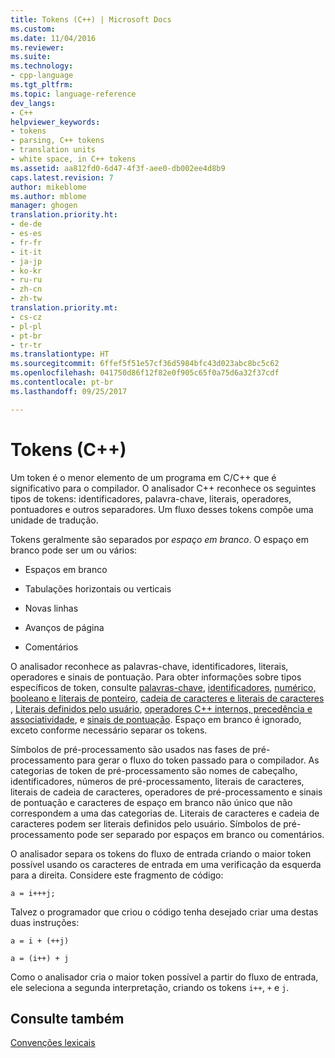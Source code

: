 ```yaml
---
title: Tokens (C++) | Microsoft Docs
ms.custom: 
ms.date: 11/04/2016
ms.reviewer: 
ms.suite: 
ms.technology:
- cpp-language
ms.tgt_pltfrm: 
ms.topic: language-reference
dev_langs:
- C++
helpviewer_keywords:
- tokens
- parsing, C++ tokens
- translation units
- white space, in C++ tokens
ms.assetid: aa812fd0-6d47-4f3f-aee0-db002ee4d8b9
caps.latest.revision: 7
author: mikeblome
ms.author: mblome
manager: ghogen
translation.priority.ht:
- de-de
- es-es
- fr-fr
- it-it
- ja-jp
- ko-kr
- ru-ru
- zh-cn
- zh-tw
translation.priority.mt:
- cs-cz
- pl-pl
- pt-br
- tr-tr
ms.translationtype: HT
ms.sourcegitcommit: 6ffef5f51e57cf36d5984bfc43d023abc8bc5c62
ms.openlocfilehash: 041750d86f12f82e0f905c65f0a75d6a32f37cdf
ms.contentlocale: pt-br
ms.lasthandoff: 09/25/2017

---
```

# <a name="tokens-c"></a>Tokens (C++)
Um token é o menor elemento de um programa em C/C++ que é significativo para o compilador. O analisador C++ reconhece os seguintes tipos de tokens: identificadores, palavra-chave, literais, operadores, pontuadores e outros separadores. Um fluxo desses tokens compõe uma unidade de tradução.  
  
 Tokens geralmente são separados por *espaço em branco*. O espaço em branco pode ser um ou vários:  
  
-   Espaços em branco  
  
-   Tabulações horizontais ou verticais  
  
-   Novas linhas  
  
-   Avanços de página  
  
-   Comentários  
  
 O analisador reconhece as palavras-chave, identificadores, literais, operadores e sinais de pontuação. Para obter informações sobre tipos específicos de token, consulte [palavras-chave](../cpp/keywords-cpp.md), [identificadores](../cpp/identifiers-cpp.md), [numérico, booleano e literais de ponteiro](../cpp/numeric-boolean-and-pointer-literals-cpp.md), [cadeia de caracteres e literais de caracteres ](../cpp/string-and-character-literals-cpp.md), [Literais definidos pelo usuário](../cpp/user-defined-literals-cpp.md), [operadores C++ internos, precedência e associatividade](../cpp/cpp-built-in-operators-precedence-and-associativity.md), e [sinais de pontuação](../cpp/punctuators-cpp.md). Espaço em branco é ignorado, exceto conforme necessário separar os tokens.  
  
 Símbolos de pré-processamento são usados nas fases de pré-processamento para gerar o fluxo do token passado para o compilador. As categorias de token de pré-processamento são nomes de cabeçalho, identificadores, números de pré-processamento, literais de caracteres, literais de cadeia de caracteres, operadores de pré-processamento e sinais de pontuação e caracteres de espaço em branco não único que não correspondem a uma das categorias de. Literais de caracteres e cadeia de caracteres podem ser literais definidos pelo usuário. Símbolos de pré-processamento pode ser separado por espaços em branco ou comentários.  
  
 O analisador separa os tokens do fluxo de entrada criando o maior token possível usando os caracteres de entrada em uma verificação da esquerda para a direita. Considere este fragmento de código:  
  
```  
a = i+++j;  
```  
  
 Talvez o programador que criou o código tenha desejado criar uma destas duas instruções:  
  
```  
a = i + (++j)  
  
a = (i++) + j  
```  
  
 Como o analisador cria o maior token possível a partir do fluxo de entrada, ele seleciona a segunda interpretação, criando os tokens `i++`, `+` e `j`.  
  
## <a name="see-also"></a>Consulte também  
 [Convenções lexicais](../cpp/lexical-conventions.md)
